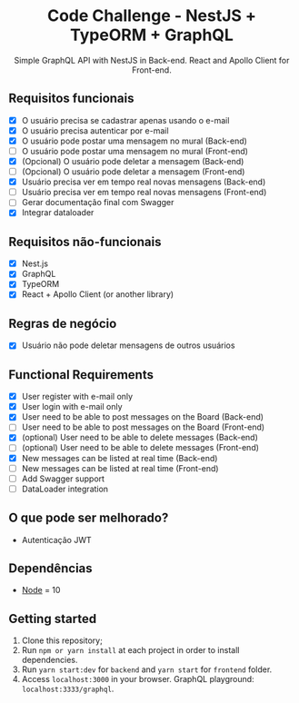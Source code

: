 <h1 align="center">
Code Challenge - NestJS + TypeORM + GraphQL
</h1>
<p align="center">Simple GraphQL API with NestJS in Back-end. React and Apollo Client for Front-end.</p>

## Requisitos funcionais

- [x] O usuário precisa se cadastrar apenas usando o e-mail
- [x] O usuário precisa autenticar por e-mail
- [x] O usuário pode postar uma mensagem no mural (Back-end)
- [ ] O usuário pode postar uma mensagem no mural (Front-end)
- [x] (Opcional) O usuário pode deletar a mensagem (Back-end)
- [ ] (Opcional) O usuário pode deletar a mensagem (Front-end)
- [x] Usuário precisa ver em tempo real novas mensagens (Back-end)
- [ ] Usuário precisa ver em tempo real novas mensagens (Front-end)
- [ ] Gerar documentação final com Swagger
- [x] Integrar dataloader

## Requisitos não-funcionais

- [x] Nest.js
- [x] GraphQL
- [x] TypeORM
- [x] React + Apollo Client (or another library)

## Regras de negócio

- [x] Usuário não pode deletar mensagens de outros usuários


## Functional Requirements

- [x] User register with e-mail only
- [x] User login with e-mail only
- [x] User need to be able to post messages on the Board (Back-end)
- [ ] User need to be able to post messages on the Board (Front-end)
- [x] (optional) User need to be able to delete messages (Back-end)
- [ ] (optional) User need to be able to delete messages (Front-end)
- [x] New messages can be listed at real time (Back-end)
- [ ] New messages can be listed at real time (Front-end)
- [ ] Add Swagger support
- [ ] DataLoader integration

## O que pode ser melhorado?
- Autenticação JWT

## Dependências

- [Node](https://nodejs.org/en/) = 10

## Getting started

1. Clone this repository;<br />
2. Run `npm or yarn install` at each project in order to install dependencies.<br />
3. Run `yarn start:dev` for `backend` and `yarn start` for `frontend` folder.<br />
4. Access `localhost:3000` in your browser. GraphQL playground: `localhost:3333/graphql`.<br />